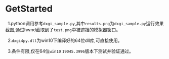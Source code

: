 # GetStarted
&nbsp;&nbsp;1.python调用参考`dxgi_sample.py`,其中`results.png`为`dxgi_sample.py`运行效果截图,通过hwnd截取到了`test.png`中被遮挡的模拟器窗口。

&nbsp;&nbsp;2.`dxgi4py.dll`为win10下编译好的64位dll库,可直接使用。

&nbsp;&nbsp;3.条件有限,仅在64位`win10` `19045.3996`版本下测试并验证通过。&nbsp;
